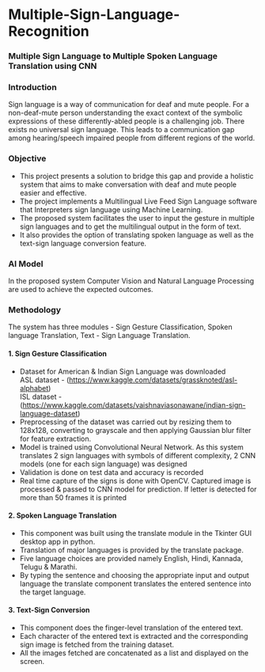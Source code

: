 # Multiple-Sign-Language-Recognition
### Multiple Sign Language to Multiple Spoken Language Translation using CNN

### Introduction
Sign language is a way of communication for deaf and mute people. For a non-deaf-mute person understanding the exact context of the symbolic expressions of these differently-abled people is a challenging job. There exists no universal sign language. This leads to a communication gap among hearing/speech impaired people from different regions of the world.

### Objective
- This project presents a solution to bridge this gap and provide a holistic system that aims to make conversation with deaf and mute people easier and effective. 
- The project implements a Multilingual Live Feed Sign Language software that Interpreters sign language using Machine Learning. 
- The proposed system facilitates the user to input the gesture in multiple sign languages and to get the multilingual output in the form of text. 
- It also provides the option of translating spoken language as well as the text-sign language conversion feature.

### AI Model 
In the proposed system Computer Vision and Natural Language Processing are used to achieve the expected outcomes.

### Methodology
The system has three modules - Sign Gesture Classification, Spoken language Translation, Text - Sign Language Translation.

#### 1. Sign Gesture Classification
- Dataset for American & Indian Sign Language was downloaded\
  	ASL dataset - (https://www.kaggle.com/datasets/grassknoted/asl-alphabet) \
  	ISL dataset - (https://www.kaggle.com/datasets/vaishnaviasonawane/indian-sign-language-dataset) 
- Preprocessing of the dataset was carried out by resizing them to 128x128, converting to grayscale and then applying Gaussian blur filter for feature extraction.
- Model is trained using Convolutional Neural Network. As this system translates 2 sign languages with symbols of different complexity, 2 CNN models (one for each sign language) was designed
- Validation is done on test data and accuracy is recorded
- Real time capture of the signs is done with OpenCV. Captured image is processed & passed to CNN model for prediction. If letter is detected for more than 50 frames it is printed

#### 2. Spoken Language Translation
- This component was built using the translate module in the Tkinter GUI desktop app in python.
- Translation of major languages is provided by the translate package.
- Five language choices are provided namely English, Hindi, Kannada, Telugu & Marathi.
- By typing the sentence and choosing the appropriate input and output language the translate component translates the entered sentence into the target language.

#### 3. Text-Sign Conversion
- This component does the finger-level translation of the entered text.
- Each character of the entered text is extracted and the corresponding sign image is fetched from the training dataset.
- All the images fetched are concatenated as a list and displayed on the screen. 
